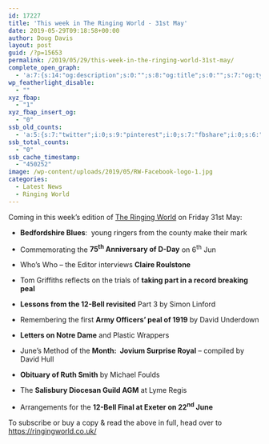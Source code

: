 ```yaml
---
id: 17227
title: 'This week in The Ringing World - 31st May'
date: 2019-05-29T09:18:58+00:00
author: Doug Davis
layout: post
guid: /?p=15653
permalink: /2019/05/29/this-week-in-the-ringing-world-31st-may/
complete_open_graph:
  - 'a:7:{s:14:"og:description";s:0:"";s:8:"og:title";s:0:"";s:7:"og:type";s:0:"";s:12:"twitter:card";s:7:"summary";s:15:"twitter:creator";s:0:"";s:19:"twitter:description";s:0:"";s:8:"og:image";s:5:"15532";}'
wp_featherlight_disable:
  - ""
xyz_fbap:
  - "1"
xyz_fbap_insert_og:
  - "0"
ssb_old_counts:
  - 'a:5:{s:7:"twitter";i:0;s:9:"pinterest";i:0;s:7:"fbshare";i:0;s:6:"reddit";i:0;s:6:"tumblr";N;}'
ssb_total_counts:
  - "0"
ssb_cache_timestamp:
  - "450252"
image: /wp-content/uploads/2019/05/RW-Facebook-logo-1.jpg
categories:
  - Latest News
  - Ringing World
---
```

Coming in this week’s edition of <a href="https://www.ringingworld.co.uk" target="_blank" rel="noopener noreferrer">The Ringing World</a> on Friday 31st May:

+ **Bedfordshire Blues**:  young ringers from the county make their mark

+ Commemorating the **75<sup>th</sup> Anniversary of D-Day** on 6<sup>th</sup> Jun

+ Who’s Who – the Editor interviews **Claire Roulstone**

+ Tom Griffiths reflects on the trials of **taking part in a record breaking peal**

+ **Lessons from the 12-Bell revisited** Part 3 by Simon Linford

+ Remembering the first **Army Officers’ peal of 1919** by David Underdown

+ **Letters on Notre Dame** and Plastic Wrappers

+ June’s Method of the **Month:  Jovium Surprise Royal** – compiled by David Hull

+ **Obituary of Ruth Smith** by Michael Foulds

+ The **Salisbury Diocesan Guild AGM** at Lyme Regis

+ Arrangements for the **12-Bell Final at Exeter on 22<sup>nd</sup> June**

To subscribe or buy a copy & read the above in full, head over to <a href="https://ringingworld.co.uk/" target="_blank" rel="noopener noreferrer">https://ringingworld.co.uk/</a>
